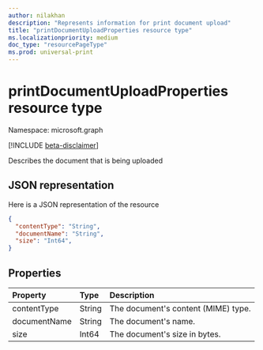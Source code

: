```yaml
---
author: nilakhan
description: "Represents information for print document upload"
title: "printDocumentUploadProperties resource type"
ms.localizationpriority: medium
doc_type: "resourcePageType"
ms.prod: universal-print
---
```

# printDocumentUploadProperties resource type

Namespace: microsoft.graph

[!INCLUDE [beta-disclaimer](../../includes/beta-disclaimer.md)]

Describes the document that is being uploaded

## JSON representation

Here is a JSON representation of the resource

<!-- {
  "blockType": "resource",
  "optionalProperties": [  ],
  "@odata.type": "microsoft.graph.printDocumentUploadProperties",
  "baseType": null
}-->

```json
{
  "contentType": "String",
  "documentName": "String",
  "size": "Int64",
}
```

## Properties


| Property	     | Type              |Description
|:-------------------|:------------------|:------------------------------------
| contentType | String    | The document's content (MIME) type.
| documentName | String | The document's name.
| size          | Int64            | The document's size in bytes.

<!-- uuid: 8fcb5dbc-d5aa-4681-8e31-b001d5168d79
2015-10-25 14:57:30 UTC -->
<!--
{
  "type": "#page.annotation",
  "description": "printDocumentUploadProperties",
  "section": "documentation",
  "tocPath": "",
  "suppressions": []
}
-->
